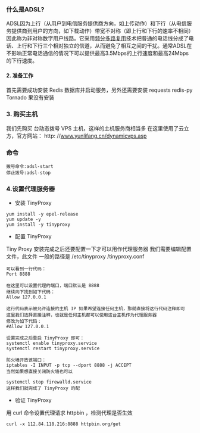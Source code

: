 ### 什么是ADSL?

ADSL因为上行（从用户到电信服务提供商方向，如上传动作）和下行（从电信服务提供商到用户的方向，如下载动作）带宽不对称（即上行和下行的速率不相同）因此称为非对称数字用户线路。它采用[频分多路复用](https://zh.wikipedia.org/wiki/%E9%A2%91%E5%88%86%E5%A4%9A%E8%B7%AF%E5%A4%8D%E7%94%A8)技术把普通的电话线分成了电话、上行和下行三个相对独立的信道，从而避免了相互之间的干扰。通常ADSL在不影响正常电话通信的情况下可以提供最高3.5Mbps的上行速度和最高24Mbps的下行速度。

####  2. 准备工作 

首先需要成功安装 Redis 数据库井启动服务，另外还需要安装 requests redis-py Tornado 果没有安装

###  3. 购买主机 

我们先购买 台动态拨号 VPS 主机，这样的主机服务商相当多 在这里使用了云立方，官方网站： http: //www.yunlifang.cn/dynamicvps.asp

### 命令

```
拨号命令:adsl-start 
停止拨号:adsl-stop
```

###  4.设置代理服务器

*  安装 TinyProxy

```
yum install -y epel-release
yum update -y
yum install -y tinyproxy 
```

*  配置 TinyProxy

 Tiny Proxy 安装完成之后还要配置一下才可以用作代理服务器 我们需要编辑配置文件，此文件 一般的路径是 /etc/tinyproxy /tinyproxy.conf

```
可以看到一行代码：
Port 8888

在这里可以设置代理的端口，端口默认是 8888
继续向下找到如下代码：
Allow 127.0.0.1

这行代码表示被允许连接的主机 IP 如果希望连接任何主机，那就直接将这行代码注释即可
这里我们选择直接注释，也就是任何主机都可以使用这台主机作为代理服务器
修改为如下代码：
#Allow 127.0.0.1

设置完成之后重启 TinyProxy 即可：
systemctl enable tinyproxy.service
systemctl restart tinyproxy.service

防火墙开放该端口：
iptables -I INPUT -p tcp --dport 8888 -j ACCEPT
当然如果想直接关闭防火墙也可以

systemctl stop firewalld.service
这样我们就完成了 TinyProxy 的配
```

*  验证 TinyProxy

用 curl 命令设置代理请求 httpbin ，检测代理是否生效

```
curl -x 112.84.118.216:8888 httpbin.org/get 
```



